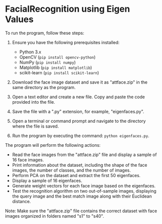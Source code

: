 # FacialRecognition using Eigen Values
To run the program, follow these steps:

1. Ensure you have the following prerequisites installed:
   - Python 3.x
   - OpenCV (`pip install opencv-python`)
   - NumPy (`pip install numpy`)
   - Matplotlib (`pip install matplotlib`)
   - scikit-learn (`pip install scikit-learn`)

2. Download the face image dataset and save it as "attface.zip" in the same directory as the program.

3. Open a text editor and create a new file. Copy and paste the code provided into the file.

4. Save the file with a ".py" extension, for example, "eigenfaces.py".

5. Open a terminal or command prompt and navigate to the directory where the file is saved.

6. Run the program by executing the command: `python eigenfaces.py`.

The program will perform the following actions:
- Read the face images from the "attface.zip" file and display a sample of 16 face images.
- Print information about the dataset, including the shape of the face images, the number of classes, and the number of images.
- Perform PCA on the dataset and extract the first 50 eigenfaces.
- Display a sample of 16 eigenfaces.
- Generate weight vectors for each face image based on the eigenfaces.
- Test the recognition algorithm on two out-of-sample images, displaying the query image and the best match image along with their Euclidean distance.

Note: Make sure the "attface.zip" file contains the correct dataset with face images organized in folders named "s1" to "s40".
